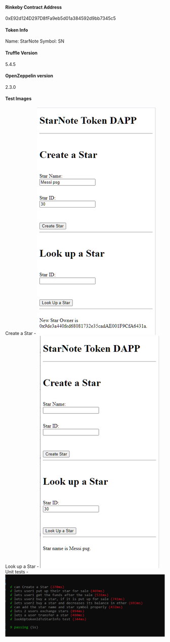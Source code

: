 #### Rinkeby Contract Address
0xE92d124D297D8fFa9eb5d01a384592d9bb7345c5

#### Token Info
Name: StarNote
Symbol: SN

#### Truffle Version
5.4.5

#### OpenZeppelin version
2.3.0


#### Test Images
Create a Star - ![Create a Star](./images/create_a_star.png)
Look up a Star - ![Look up a Star](./images/look_up.png)
Unit tests - ![Unit tests](./images/unit_test_results.png)


